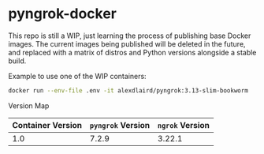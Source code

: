 # pyngrok-docker

This repo is still a WIP, just learning the process of publishing base Docker images. The current images
being published will be deleted in the future, and replaced with a matrix of distros and Python versions
alongside a stable build.

Example to use one of the WIP containers:

```sh
docker run --env-file .env -it alexdlaird/pyngrok:3.13-slim-bookworm
```

Version Map

| Container Version | `pyngrok` Version | `ngrok` Version |
|-------------------|-------------------|-----------------|
| 1.0               | 7.2.9             | 3.22.1          |
